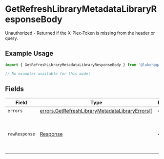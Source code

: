 # GetRefreshLibraryMetadataLibraryResponseBody

Unauthorized - Returned if the X-Plex-Token is missing from the header or query.

## Example Usage

```typescript
import { GetRefreshLibraryMetadataLibraryResponseBody } from "@lukehagar/plexjs/sdk/models/errors";

// No examples available for this model
```

## Fields

| Field                                                                                                                   | Type                                                                                                                    | Required                                                                                                                | Description                                                                                                             |
| ----------------------------------------------------------------------------------------------------------------------- | ----------------------------------------------------------------------------------------------------------------------- | ----------------------------------------------------------------------------------------------------------------------- | ----------------------------------------------------------------------------------------------------------------------- |
| `errors`                                                                                                                | [errors.GetRefreshLibraryMetadataLibraryErrors](../../../sdk/models/errors/getrefreshlibrarymetadatalibraryerrors.md)[] | :heavy_minus_sign:                                                                                                      | N/A                                                                                                                     |
| `rawResponse`                                                                                                           | [Response](https://developer.mozilla.org/en-US/docs/Web/API/Response)                                                   | :heavy_minus_sign:                                                                                                      | Raw HTTP response; suitable for custom response parsing                                                                 |